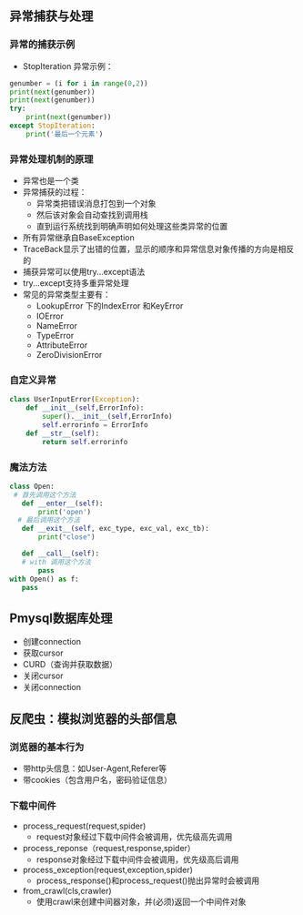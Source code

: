 ## 异常捕获与处理
### 异常的捕获示例
- StopIteration 异常示例：
```Python
genumber = (i for i in range(0,2))
print(next(genumber))
print(next(genumber))
try:
    print(next(genumber))
except StopIteration:
    print('最后一个元素')
```
### 异常处理机制的原理
- 异常也是一个类
- 异常捕获的过程：
   - 异常类把错误消息打包到一个对象
   - 然后该对象会自动查找到调用栈
   - 直到运行系统找到明确声明如何处理这些类异常的位置
- 所有异常继承自BaseException
- TraceBack显示了出错的位置，显示的顺序和异常信息对象传播的方向是相反的
- 捕获异常可以使用try...except语法
- try...except支持多重异常处理
- 常见的异常类型主要有：
   - LookupError 下的IndexError 和KeyError
   - IOError
   - NameError
   - TypeError
   - AttributeError
   - ZeroDivisionError
### 自定义异常
```Python
class UserInputError(Exception):
    def __init__(self,ErrorInfo):
        super().__init__(self,ErrorInfo)
        self.errorinfo = ErrorInfo
    def __str__(self):
        return self.errorinfo
 ```
 ### 魔法方法
 ```Python
 class Open:
  # 首先调用这个方法
    def __enter__(self):
        print('open')
   # 最后调用这个方法
    def __exit__(self, exc_type, exc_val, exc_tb):
        print("close")

    def __call__(self):
    # with 调用这个方法
        pass
with Open() as f:
    pass
 ```
## Pmysql数据库处理

- 创建connection
- 获取cursor
- CURD（查询并获取数据）
- 关闭cursor
- 关闭connection

## 反爬虫：模拟浏览器的头部信息

### 浏览器的基本行为
- 带http头信息：如User-Agent,Referer等
- 带cookies（包含用户名，密码验证信息）

### 下载中间件
- process_request(request,spider)
   - request对象经过下载中间件会被调用，优先级高先调用
- process_reponse（request,response,spider）
   - response对象经过下载中间件会被调用，优先级高后调用
- process_exception(request,exception,spider)
   - process_response()和process_request()抛出异常时会被调用
- from_crawl(cls,crawler)
   - 使用crawl来创建中间器对象，并(必须)返回一个中间件对象

